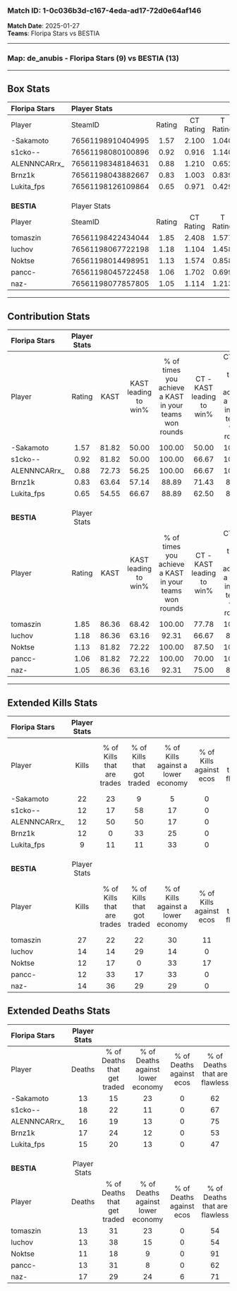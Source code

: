 ### Match ID: 1-0c036b3d-c167-4eda-ad17-72d0e64af146  
**Match Date**: 2025-01-27  
**Teams**: Floripa Stars vs BESTIA  

---  

### **Map**: de_anubis - Floripa Stars (9) vs BESTIA (13)  
---  

## Box Stats  

| **Floripa Stars** | Player Stats      |        |           |          |       |       |       |         |        |      |     |
| :- | :- | :-: | :-: | :-: | :-: | :-: | :-: | :-: | :-: | :-: | :-: |
| Player            | SteamID           | Rating | CT Rating | T Rating | KAST  |  ADR  | Kills | Assists | Deaths | K/D  | HS% |
| -Sakamoto         | 76561198910404995 |  1.57  |   2.100   |  1.040   | 81.82 | 108.7 |  22   |    3    |   13   | 1.69 | 68  |
| s1cko--           | 76561198080100896 |  0.92  |   0.916   |  1.140   | 81.82 | 63.5  |  12   |    5    |   18   | 0.67 | 41  |
| ALENNNCARrx_      | 76561198348184631 |  0.88  |   1.210   |  0.652   | 72.73 | 59.1  |  12   |    4    |   16   | 0.75 | 25  |
| Brnz1k            | 76561198043882667 |  0.83  |   1.003   |  0.839   | 63.64 | 67.1  |  12   |    6    |   17   | 0.71 | 58  |
| Lukita_fps        | 76561198126109864 |  0.65  |   0.971   |  0.429   | 54.55 | 58.8  |   9   |    3    |   15   | 0.60 | 44  |
|                   |                   |        |           |          |       |       |       |         |        |      |     |
|                   |                   |        |           |          |       |       |       |         |        |      |     |
|                   |                   |        |           |          |       |       |       |         |        |      |     |
| **BESTIA**        | Player Stats      |        |           |          |       |       |       |         |        |      |     |
| Player            | SteamID           | Rating | CT Rating | T Rating | KAST  |  ADR  | Kills | Assists | Deaths | K/D  | HS% |
| tomaszin          | 76561198422434044 |  1.85  |   2.408   |  1.577   | 86.36 | 119.6 |  27   |    7    |   13   | 2.08 | 59  |
| luchov            | 76561198067722198 |  1.18  |   1.104   |  1.458   | 86.36 | 72.1  |  14   |    4    |   13   | 1.08 | 57  |
| Noktse            | 76561198014498951 |  1.13  |   1.574   |  0.858   | 81.82 | 70.5  |  12   |    9    |   11   | 1.09 | 33  |
| pancc-            | 76561198045722458 |  1.06  |   1.702   |  0.699   | 81.82 | 70.3  |  12   |    4    |   13   | 0.92 | 66  |
| naz-              | 76561198077857805 |  1.05  |   1.114   |  1.213   | 86.36 | 57.8  |  14   |    7    |   17   | 0.82 | 50  |
---  

## Contribution Stats  

| **Floripa Stars** | Player Stats |       |                      |                                                        |                           |                                                             |                          |                                                            |
| :- | :-: | :-: | :-: | :-: | :-: | :-: | :-: | :-: |
| Player            |    Rating    | KAST  | KAST leading to win% | % of times you achieve a KAST in your teams won rounds | CT - KAST leading to win% | CT - % of times you achieve a KAST in your teams won rounds | T - KAST leading to win% | T - % of times you achieve a KAST in your teams won rounds |
| -Sakamoto         |     1.57     | 81.82 |        50.00         |                         100.00                         |           50.00           |                           100.00                            |          50.00           |                           100.00                           |
| s1cko--           |     0.92     | 81.82 |        50.00         |                         100.00                         |           66.67           |                           100.00                            |          33.33           |                           100.00                           |
| ALENNNCARrx_      |     0.88     | 72.73 |        56.25         |                         100.00                         |           66.67           |                           100.00                            |          42.86           |                           100.00                           |
| Brnz1k            |     0.83     | 63.64 |        57.14         |                         88.89                          |           71.43           |                            83.33                            |          42.86           |                           100.00                           |
| Lukita_fps        |     0.65     | 54.55 |        66.67         |                         88.89                          |           62.50           |                            83.33                            |          75.00           |                           100.00                           |
|                   |              |       |                      |                                                        |                           |                                                             |                          |                                                            |
|                   |              |       |                      |                                                        |                           |                                                             |                          |                                                            |
|                   |              |       |                      |                                                        |                           |                                                             |                          |                                                            |
| **BESTIA**        | Player Stats |       |                      |                                                        |                           |                                                             |                          |                                                            |
| Player            |    Rating    | KAST  | KAST leading to win% | % of times you achieve a KAST in your teams won rounds | CT - KAST leading to win% | CT - % of times you achieve a KAST in your teams won rounds | T - KAST leading to win% | T - % of times you achieve a KAST in your teams won rounds |
| tomaszin          |     1.85     | 86.36 |        68.42         |                         100.00                         |           77.78           |                           100.00                            |          60.00           |                           100.00                           |
| luchov            |     1.18     | 86.36 |        63.16         |                         92.31                          |           66.67           |                            85.71                            |          60.00           |                           100.00                           |
| Noktse            |     1.13     | 81.82 |        72.22         |                         100.00                         |           87.50           |                           100.00                            |          60.00           |                           100.00                           |
| pancc-            |     1.06     | 81.82 |        72.22         |                         100.00                         |           70.00           |                           100.00                            |          75.00           |                           100.00                           |
| naz-              |     1.05     | 86.36 |        63.16         |                         92.31                          |           75.00           |                            85.71                            |          54.55           |                           100.00                           |
---  

## Extended Kills Stats  

| **Floripa Stars** | Player Stats |                            |                            |                                    |                         |                              |                                 |                                       |                    |           |
| :- | :-: | :-: | :-: | :-: | :-: | :-: | :-: | :-: | :-: | :-: |
| Player            |    Kills     | % of Kills that are trades | % of Kills that got traded | % of Kills against a lower economy | % of Kills against ecos | % of Kills that are flawless | % of Kills that are close duels | % of Kills that are assisted by flash | Pistol Round Kills | AWP Kills |
| -Sakamoto         |      22      |             23             |             9              |                 5                  |            0            |              59              |                9                |                   0                   |         2          |     0     |
| s1cko--           |      12      |             17             |             58             |                 17                 |            0            |              75              |                8                |                  17                   |         1          |     0     |
| ALENNNCARrx_      |      12      |             50             |             50             |                 17                 |            0            |              67              |                8                |                   0                   |         3          |     6     |
| Brnz1k            |      12      |             0              |             33             |                 25                 |            0            |              58              |               17                |                   8                   |         0          |     0     |
| Lukita_fps        |      9       |             11             |             11             |                 33                 |            0            |              78              |               11                |                   0                   |         0          |     0     |
|                   |              |                            |                            |                                    |                         |                              |                                 |                                       |                    |           |
|                   |              |                            |                            |                                    |                         |                              |                                 |                                       |                    |           |
|                   |              |                            |                            |                                    |                         |                              |                                 |                                       |                    |           |
| **BESTIA**        | Player Stats |                            |                            |                                    |                         |                              |                                 |                                       |                    |           |
| Player            |    Kills     | % of Kills that are trades | % of Kills that got traded | % of Kills against a lower economy | % of Kills against ecos | % of Kills that are flawless | % of Kills that are close duels | % of Kills that are assisted by flash | Pistol Round Kills | AWP Kills |
| tomaszin          |      27      |             22             |             22             |                 30                 |           11            |              67              |                7                |                   7                   |         5          |     0     |
| luchov            |      14      |             14             |             29             |                 14                 |            0            |              64              |                0                |                   7                   |         1          |     1     |
| Noktse            |      12      |             17             |             0              |                 33                 |           17            |              50              |                8                |                   0                   |         3          |     7     |
| pancc-            |      12      |             33             |             17             |                 33                 |            0            |              42              |                0                |                   0                   |         1          |     0     |
| naz-              |      14      |             36             |             29             |                 29                 |            0            |              71              |                7                |                   0                   |         0          |     0     |
## Extended Deaths Stats  

| **Floripa Stars** | Player Stats |                             |                                   |                          |                               |                            |                           |               |
| :- | :-: | :-: | :-: | :-: | :-: | :-: | :-: | :-: |
| Player            |    Deaths    | % of Deaths that get traded | % of Deaths against lower economy | % of Deaths against ecos | % of Deaths that are flawless | % of Deaths that are close | % of Deaths while blinded | Deaths to AWP |
| -Sakamoto         |      13      |             15              |                23                 |            0             |              62               |             0              |             0             |       1       |
| s1cko--           |      18      |             22              |                11                 |            0             |              67               |             0              |             6             |       3       |
| ALENNNCARrx_      |      16      |             19              |                13                 |            0             |              75               |             0              |             6             |       1       |
| Brnz1k            |      17      |             24              |                12                 |            0             |              53               |             12             |             6             |       2       |
| Lukita_fps        |      15      |             20              |                13                 |            0             |              47               |             13             |             0             |       1       |
|                   |              |                             |                                   |                          |                               |                            |                           |               |
|                   |              |                             |                                   |                          |                               |                            |                           |               |
|                   |              |                             |                                   |                          |                               |                            |                           |               |
| **BESTIA**        | Player Stats |                             |                                   |                          |                               |                            |                           |               |
| Player            |    Deaths    | % of Deaths that get traded | % of Deaths against lower economy | % of Deaths against ecos | % of Deaths that are flawless | % of Deaths that are close | % of Deaths while blinded | Deaths to AWP |
| tomaszin          |      13      |             31              |                23                 |            0             |              54               |             23             |             0             |       1       |
| luchov            |      13      |             38              |                15                 |            0             |              54               |             8              |             0             |       1       |
| Noktse            |      11      |             18              |                 9                 |            0             |              91               |             0              |             9             |       1       |
| pancc-            |      13      |             31              |                 8                 |            0             |              62               |             8              |            15             |       1       |
| naz-              |      17      |             29              |                24                 |            6             |              71               |             12             |             0             |       2       |
